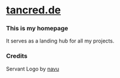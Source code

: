 # [tancred.de](https://tancred.de)

### This is my homepage

It serves as a landing hub for all my projects.

### Credits

Servant Logo by [navu](https://x.com/akokuse)
